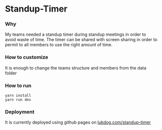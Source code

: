 # Standup-Timer

### Why

My teams needed a standup timer during standup meetings in order to avoid waste of time.
The timer can be shared with screen sharing in order to permit to all members to use the right amount of time.

### How to customize

It is enough to change the teams structure and members from the data folder

### How to run

```
yarn install
yarn run dev
```

### Deployment

It is currently deployed using github pages on [lukdog.com/standup-timer](https://lukdog.com/standup-timer)
